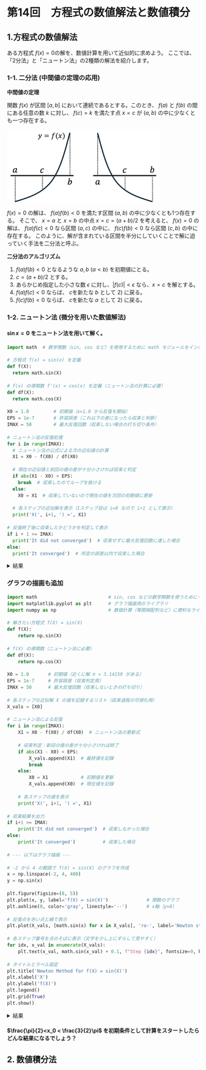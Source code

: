 # 第14回　方程式の数値解法と数値積分


## 1.方程式の数値解法

ある方程式 $f(x) = 0$の解を、数値計算を用いて近似的に求めよう。
ここでは、「2分法」と「ニュートン法」の2種類の解法を紹介します。

### 1-1. 二分法 (中間値の定理の応用)


**中間値の定理** 

 関数 $f(x)$ が区間 $[a,b]$ において連続であるとする。このとき、 $f(a)$ と $f(b)$ の間にある任意の数 $k$ に対し、 $f(c)=k$ を満たす点 $x=c$ が $(a,b)$ の中に少なくとも一つ存在する。

<img src="Git_fig/二分法.jpg" alt="二分法" width="400">

$f(x)=0$ の解は、 $f(a)f(b)<0$ を満たす区間 $(a,b)$ の中に少なくとも1つ存在する。
そこで、 $x=a$ と $x=b$ の中点 $x=c=(a+b)/2$ を考えると、 $f(x)=0$ の解は、 $f(a)f(c)<0$ なら区間 $(a,c)$ の中に、 $f(c)f(b)<0$ なら区間 $(c,b)$ の中に存在する。
このように、解が含まれている区間を半分にしていくことで解に迫っていく手法を二分法と呼ぶ。

**二分法のアルゴリズム**

1) $f(a)f(b)<0$ となるような $a,b~(a<b)$ を初期値にとる。
2) $c=(a+b)/2$ とする。
3) あらかじめ指定した小さな数 $\epsilon$ に対し、$|f(c)| < \epsilon$ なら、$x=c$ を解とする。
4) $f(a)f(c)<0$ ならば、 $c$を新たな $b$ として 2) に戻る。
5) $f(c)f(b)<0$ ならば、 $c$を新たな $a$ として 2) に戻る。




### 1-2. ニュートン法 (微分を用いた数値解法)




#### $\sin x = 0$ をニュートン法を用いて解く。

```python
import math  # 数学関数（sin, cos など）を使用するために math モジュールをインポート

# 方程式 f(x) = sin(x) を定義
def f(X):
  return math.sin(X)

# f(x) の導関数 f'(x) = cos(x) を定義（ニュートン法の計算に必要）
def df(X):
  return math.cos(X)

X0 = 1.0         # 初期値（x=1.0 から反復を開始）
EPS = 1e-7       # 許容誤差（これ以下の差になったら収束と判断）
IMAX = 50        # 最大反復回数（収束しない場合の打ち切り条件）

# ニュートン法の反復処理
for i in range(IMAX):
  # ニュートン法の公式による次の近似値の計算
  X1 = X0 - f(X0) / df(X0)

  # 現在の近似値と前回の値の差が十分小さければ収束と判定
  if abs(X1 - X0) < EPS:
    break  # 収束したのでループを抜ける
  else:
    X0 = X1  # 収束していないので現在の値を次回の初期値に更新

  # 各ステップの近似解を表示（1ステップ目は i=0 なので i+1 として表示）
  print('X(', i+1, ') =', X1)

# 反復終了後に収束したかどうかを判定して表示
if i + 1 >= IMAX:
  print('It did not converged')  # 収束せずに最大反復回数に達した場合
else:
  print('It converged')  # 所定の誤差以内で収束した場合
```
<details><summary>結果</summary>
  
```
X( 1 ) = -0.5574077246549021
X( 2 ) = 0.06593645192484066
X( 3 ) = -9.572191932508134e-05
X( 4 ) = 2.923566201412306e-13
It converged
```
</details>


### グラフの描画も追加

```python
import math                          # sin, cos などの数学関数を使うためにインポート
import matplotlib.pyplot as plt      # グラフ描画用のライブラリ
import numpy as np                   # 数値計算（等間隔配列など）に便利なライブラリ

# 解きたい方程式 f(X) = sin(X)
def f(X):
    return np.sin(X)

# f(X) の導関数（ニュートン法に必要）
def df(X):
    return np.cos(X)

X0 = 1.0       # 初期値（近くに解 π ≈ 3.14159 がある）
EPS = 1e-7     # 許容誤差（収束判定用）
IMAX = 50      # 最大反復回数（収束しないときの打ち切り）

# 各ステップの近似解 X の値を記録するリスト（収束過程の可視化用）
X_vals = [X0]

# ニュートン法による反復
for i in range(IMAX):
    X1 = X0 - f(X0) / df(X0)  # ニュートン法の更新式

    # 収束判定：新旧の値の差が十分小さければ終了
    if abs(X1 - X0) < EPS:
        X_vals.append(X1)  # 最終値を記録
        break
    else:
        X0 = X1            # 初期値を更新
        X_vals.append(X0)  # 現在値を記録

    # 各ステップの値を表示
    print('X(', i+1, ') =', X1)

# 収束結果を出力
if i+1 >= IMAX:
    print('It did not converged')  # 収束しなかった場合
else:
    print('It converged')          # 収束した場合

# --- 以下はグラフ描画 ---

# -2 から 4 の範囲で f(X) = sin(X) のグラフを作成
x = np.linspace(-2, 4, 400)
y = np.sin(x)

plt.figure(figsize=(8, 5))
plt.plot(x, y, label='f(X) = sin(X)')              # 関数のグラフ
plt.axhline(0, color='gray', linestyle='--')       # x軸（y=0）

# 反復点を赤い点と線で表示
plt.plot(X_vals, [math.sin(x) for x in X_vals], 'ro-', label='Newton steps')

# 各ステップ番号を点のそばに表示（文字を少し上にずらして見やすく）
for idx, x_val in enumerate(X_vals):
    plt.text(x_val, math.sin(x_val) + 0.1, f"Step {idx}", fontsize=9, ha='center')

# タイトルとラベル設定
plt.title('Newton Method for f(X) = sin(X)')
plt.xlabel('X')
plt.ylabel('f(X)')
plt.legend()
plt.grid(True)
plt.show()
```

<details><summary>結果</summary>
  
```
X( 1 ) = -0.5574077246549021
X( 2 ) = 0.06593645192484066
X( 3 ) = -9.572191932508134e-05
X( 4 ) = 2.923566201412306e-13
It converged
```
<img src="Git_fig/Newton-method_sine=0_result.png" alt="ニュートン法の結果" width="600">



</details>

#### $\frac{\pi}{2}<x_0 < \frac{3}{2}\pi$ を初期条件として計算をスタートしたらどんな結果になるでしょう？

## 2. 数値積分法 
